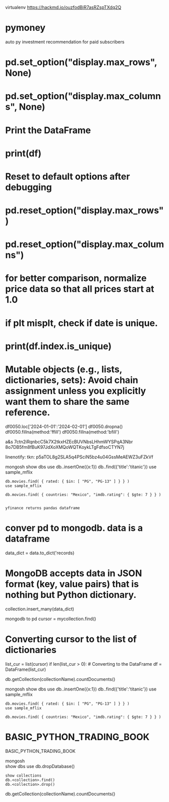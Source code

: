 virtualenv
https://hackmd.io/ouzfodBiR7asRZspTXdq2Q

# pymoney

auto py investment recommendation for paid subscribers

# pd.set_option("display.max_rows", None)
# pd.set_option("display.max_columns", None)
# Print the DataFrame
# print(df)
# Reset to default options after debugging
# pd.reset_option("display.max_rows")
# pd.reset_option("display.max_columns")

# for better comparison, normalize price data so that all prices start at 1.0    
# if plt misplt, check if date is unique.
# print(df.index.is_unique) 

# Mutable objects (e.g., lists, dictionaries, sets): Avoid chain assignment unless you explicitly want them to share the same reference.

df0050.loc['2024-01-01':'2024-02-01']
df0050.dropna()
df0050.fillna(method:'ffill')
df0050.fillna(method:'bfill')



a&s
7ctn2iRqnbcC5k7X2tkxHZEcBUVNbsLHhmWYSPqA3Nbr
8o7DB5fm8fBuK97JdXoXMQoWQTKoykLTgFdfsoCTYN7j

linenotify:
tkn: p5aTOL8g2SLA5q4PSciN5bz4u04GssMeAEWZ3uFZkVf


mongosh
    show dbs
    use <database>
    db.<collection>.insertOne({x:1})
    db.<collection>.find({'title':'titanic'})
    use sample_mflix

    db.movies.find( { rated: { $in: [ "PG", "PG-13" ] } } )
    use sample_mflix

    db.movies.find( { countries: "Mexico", "imdb.rating": { $gte: 7 } } )


    yfinance returns pandas dataframe
# conver pd to mongodb. data is a dataframe
data_dict = data.to_dict('records)
# MongoDB accepts data in JSON format (key, value pairs) that is nothing but Python dictionary.
collection.insert_many(data_dict)

mongodb to pd
cursor = mycollection.find() 
# Converting cursor to the list of dictionaries 
list_cur = list(cursor)
if len(list_cur > 0): 
    # Converting to the DataFrame 
    df = DataFrame(list_cur)

db.getCollection(collectionName).countDocuments()

mongosh
    show dbs
    use <database>
    db.<collection>.insertOne({x:1})
    db.<collection>.find({'title':'titanic'})
    use sample_mflix

    db.movies.find( { rated: { $in: [ "PG", "PG-13" ] } } )
    use sample_mflix

    db.movies.find( { countries: "Mexico", "imdb.rating": { $gte: 7 } } )

# BASIC_PYTHON_TRADING_BOOK
BASIC_PYTHON_TRADING_BOOK

mongosh    
    show dbs
    use <db>
    db.dropDatabase()

    show collections
    db.<collection>.find()
    db.<collection>.drop()
    
db.getCollection(collectionName).countDocuments()

    
